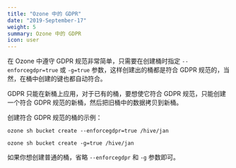 ```yaml
---
title: "Ozone 中的 GDPR"
date: "2019-September-17"
weight: 5
summary: Ozone 中的 GDPR
icon: user
---
```

<!---
  Licensed to the Apache Software Foundation (ASF) under one or more
  contributor license agreements.  See the NOTICE file distributed with
  this work for additional information regarding copyright ownership.
  The ASF licenses this file to You under the Apache License, Version 2.0
  (the "License"); you may not use this file except in compliance with
  the License.  You may obtain a copy of the License at

      http://www.apache.org/licenses/LICENSE-2.0

  Unless required by applicable law or agreed to in writing, software
  distributed under the License is distributed on an "AS IS" BASIS,
  WITHOUT WARRANTIES OR CONDITIONS OF ANY KIND, either express or implied.
  See the License for the specific language governing permissions and
  limitations under the License.
-->


在 Ozone 中遵守 GDPR 规范非常简单，只需要在创建桶时指定 `--enforcegdpr=true` 或  `-g=true` 参数，这样创建出的桶都是符合 GDPR 规范的，当然，在桶中创建的键也都自动符合。

GDPR 只能在新桶上应用，对于已有的桶，要想使它符合 GDPR 规范，只能创建一个符合 GDPR 规范的新桶，然后把旧桶中的数据拷贝到新桶。

创建符合 GDPR 规范的桶的示例：

`ozone sh bucket create --enforcegdpr=true /hive/jan`

`ozone sh bucket create -g=true /hive/jan`

如果你想创建普通的桶，省略 `--enforcegdpr` 和 `-g` 参数即可。